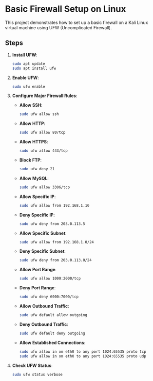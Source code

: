 # Basic Firewall Setup on Linux

This project demonstrates how to set up a basic firewall on a Kali Linux virtual machine using UFW (Uncomplicated Firewall).

## Steps

1. **Install UFW**:
    ```bash
    sudo apt update
    sudo apt install ufw
    ```

2. **Enable UFW**:
    ```bash
    sudo ufw enable
    ```

3. **Configure Major Firewall Rules**:

    - **Allow SSH**:
        ```bash
        sudo ufw allow ssh
        ```

    - **Allow HTTP**:
        ```bash
        sudo ufw allow 80/tcp
        ```

    - **Allow HTTPS**:
        ```bash
        sudo ufw allow 443/tcp
        ```

    - **Block FTP**:
        ```bash
        sudo ufw deny 21
        ```

    - **Allow MySQL**:
        ```bash
        sudo ufw allow 3306/tcp
        ```

    - **Allow Specific IP**:
        ```bash
        sudo ufw allow from 192.168.1.10
        ```

    - **Deny Specific IP**:
        ```bash
        sudo ufw deny from 203.0.113.5
        ```

    - **Allow Specific Subnet**:
        ```bash
        sudo ufw allow from 192.168.1.0/24
        ```

    - **Deny Specific Subnet**:
        ```bash
        sudo ufw deny from 203.0.113.0/24
        ```

    - **Allow Port Range**:
        ```bash
        sudo ufw allow 1000:2000/tcp
        ```

    - **Deny Port Range**:
        ```bash
        sudo ufw deny 6000:7000/tcp
        ```

    - **Allow Outbound Traffic**:
        ```bash
        sudo ufw default allow outgoing
        ```

    - **Deny Outbound Traffic**:
        ```bash
        sudo ufw default deny outgoing
        ```

    - **Allow Established Connections**:
        ```bash
        sudo ufw allow in on eth0 to any port 1024:65535 proto tcp
        sudo ufw allow in on eth0 to any port 1024:65535 proto udp
        ```

4. **Check UFW Status**:
    ```bash
    sudo ufw status verbose
    ```
